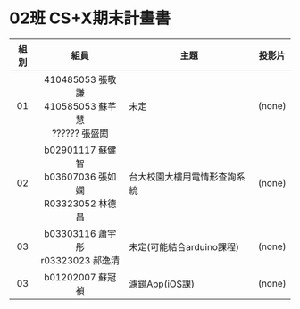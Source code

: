 # 02班 CS+X期末計畫書

組別 | 組員 | 主題 | 投影片
:--:|:----:| ----- | :---:
01 | 410485053 張敬謙<br>410585053 蘇芊慧<br>?????? 張盛閎 | 未定 |(none)
02 | b02901117 蘇健智<br>b03607036 張如嫻<br>R03323052 林德昌| 台大校園大樓用電情形查詢系統 |(none)
03 | b03303116 蕭宇彤<br>r03323023 郝逸清| 未定(可能結合arduino課程) |(none) 
03 | b01202007	蘇冠禎| 濾鏡App(iOS課) |(none) 